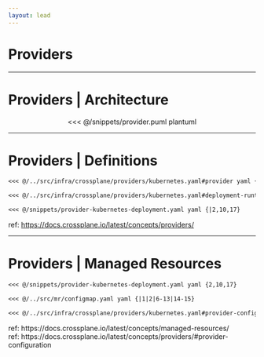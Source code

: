 ```yaml
---
layout: lead
---
```


# Providers

---

# Providers | Architecture

<center>
<<< @/snippets/provider.puml plantuml
</center>

---

# Providers | Definitions

````md magic-move {lines: true}
<<< @/../src/infra/crossplane/providers/kubernetes.yaml#provider yaml {1-6|2|4|6|7-10}

<<< @/../src/infra/crossplane/providers/kubernetes.yaml#deployment-runtime-config yaml {1-8|9-20|}

<<< @/snippets/provider-kubernetes-deployment.yaml yaml {|2,10,17}
````

<see>ref: https://docs.crossplane.io/latest/concepts/providers/</see>

---

# Providers | Managed Resources

````md magic-move {lines: true}
<<< @/snippets/provider-kubernetes-deployment.yaml yaml {2,10,17}

<<< @/../src/mr/configmap.yaml yaml {|1|2|6-13|14-15}

<<< @/../src/infra/crossplane/providers/kubernetes.yaml#provider-config yaml {|4|6-7}
````

<div v-click.hide="6"><see>ref: https://docs.crossplane.io/latest/concepts/managed-resources/</see></div>
<div v-click="6"><see>ref: https://docs.crossplane.io/latest/concepts/providers/#provider-configuration</see></div>